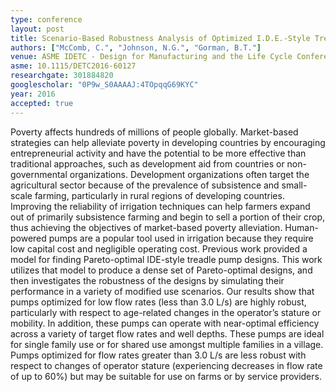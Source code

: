 ```yaml
---
type: conference
layout: post
title: Scenario-Based Robustness Analysis of Optimized I.D.E.-Style Treadle Pump Designs
authors: ["McComb, C.", "Johnson, N.G.", "Gorman, B.T."]
venue: ASME IDETC - Design for Manufacturing and the Life Cycle Conference
asme: 10.1115/DETC2016-60127
researchgate: 301884820
googlescholar: "0P9w_S0AAAAJ:4TOpqqG69KYC"
year: 2016
accepted: true
---
```

Poverty affects hundreds of millions of people globally. Market-based strategies can help alleviate poverty in developing countries by encouraging entrepreneurial activity and have the potential to be more effective than traditional approaches, such as development aid from countries or non-governmental organizations. Development organizations often target the agricultural sector because of the prevalence of subsistence and small-scale farming, particularly in rural regions of developing countries. Improving the reliability of irrigation techniques can help farmers expand out of primarily subsistence farming and begin to sell a portion of their crop, thus achieving the objectives of market-based poverty alleviation. Human-powered pumps are a popular tool used in irrigation because they require low capital cost and negligible operating cost. Previous work provided a model for finding Pareto-optimal IDE-style treadle pump designs. This work utilizes that model to produce a dense set of Pareto-optimal designs, and then investigates the robustness of the designs by simulating their performance in a variety of modified use scenarios. Our results show that pumps optimized for low flow rates (less than 3.0 L/s) are highly robust, particularly with respect to age-related changes in the operator’s stature or mobility. In addition, these pumps can operate with near-optimal efficiency across a variety of target flow rates and well depths. These pumps are ideal for single family use or for shared use amongst multiple families in a village. Pumps optimized for flow rates greater than 3.0 L/s are less robust with respect to changes of operator stature (experiencing decreases in flow rate of up to 60%) but may be suitable for use on farms or by service providers.
